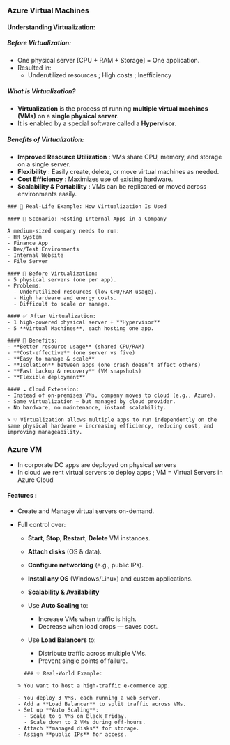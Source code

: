 ### Azure Virtual Machines 

#### Understanding Virtualization:

##### Before Virtualization:
- One physical server [CPU + RAM + Storage] = One application.
- Resulted in:
  - Underutilized resources ; High costs ; Inefficiency

##### What is Virtualization?
  - **Virtualization** is the process of running **multiple virtual machines (VMs)** on a **single physical server**.
  - It is enabled by a special software called a **Hypervisor**.

##### Benefits of Virtualization:
- **Improved Resource Utilization** : VMs share CPU, memory, and storage on a single server.
- **Flexibility**  : Easily create, delete, or move virtual machines as needed.
- **Cost Efficiency**  : Maximizes use of existing hardware.
- **Scalability & Portability**  : VMs can be replicated or moved across environments easily.

```
### 🧩 Real-Life Example: How Virtualization Is Used

#### 🏢 Scenario: Hosting Internal Apps in a Company

A medium-sized company needs to run:
- HR System
- Finance App
- Dev/Test Environments
- Internal Website
- File Server

#### 🔴 Before Virtualization:
- 5 physical servers (one per app).
- Problems:
  - Underutilized resources (low CPU/RAM usage).
  - High hardware and energy costs.
  - Difficult to scale or manage.

#### ✅ After Virtualization:
- 1 high-powered physical server + **Hypervisor**
- 5 **Virtual Machines**, each hosting one app.

#### 🎯 Benefits:
- **Better resource usage** (shared CPU/RAM)
- **Cost-effective** (one server vs five)
- **Easy to manage & scale**
- **Isolation** between apps (one crash doesn’t affect others)
- **Fast backup & recovery** (VM snapshots)
- **Flexible deployment**

#### ☁️ Cloud Extension:
- Instead of on-premises VMs, company moves to cloud (e.g., Azure).
- Same virtualization — but managed by cloud provider.
- No hardware, no maintenance, instant scalability.

> 💡 Virtualization allows multiple apps to run independently on the same physical hardware — increasing efficiency, reducing cost, and improving manageability.

```

### Azure VM 

- In corporate DC apps are deployed on physical servers
- In cloud we rent virtual servers to deploy apps ;  VM = Virtual Servers in Azure Cloud

#### Features :
- Create and Manage virtual servers on-demand.
- Full control over:
  - **Start**, **Stop**, **Restart**, **Delete** VM instances.
  - **Attach disks** (OS & data).
  - **Configure networking** (e.g., public IPs).
  - **Install any OS** (Windows/Linux) and custom applications.
    
  - **Scalability & Availability**
  - Use **Auto Scaling** to:
    - Increase VMs when traffic is high.
    - Decrease when load drops — saves cost.

  - Use **Load Balancers** to:
    - Distribute traffic across multiple VMs.
    - Prevent single points of failure.

  ```
    ### 💡 Real-World Example:
  
  > You want to host a high-traffic e-commerce app.
  
  - You deploy 3 VMs, each running a web server.
  - Add a **Load Balancer** to split traffic across VMs.
  - Set up **Auto Scaling**:
    - Scale to 6 VMs on Black Friday.
    - Scale down to 2 VMs during off-hours.
  - Attach **managed disks** for storage.
  - Assign **public IPs** for access.
  
  ```
 
    
